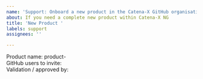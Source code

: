 ```yaml
---
name: 'Support: Onboard a new product in the Catena-X GitHub organisation'
about: If you need a complete new product within Catena-X NG
title: 'New Product '
labels: support
assignees: ''

---
```


Product name: product-<!-- Your-Product-Name -->  
GitHub users to invite: <!-- github_user_accounts -->  
Validation / approved by: <!-- Please add your Product_Owner_GitHub-User-ID -->

<!-- (including new GitHub-team, new GitHub-repository, ArgoCD and Vault) -->

